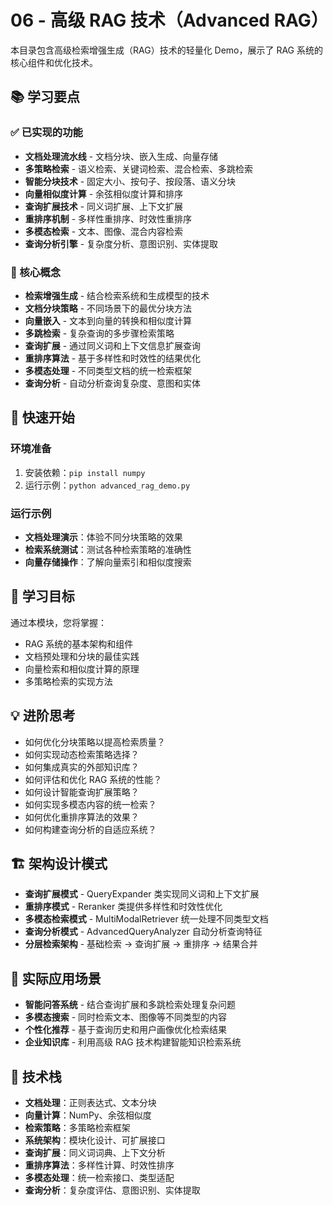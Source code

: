 # 06 - 高级 RAG 技术（Advanced RAG）

本目录包含高级检索增强生成（RAG）技术的轻量化 Demo，展示了 RAG 系统的核心组件和优化技术。

## 📚 学习要点

### ✅ 已实现的功能
- **文档处理流水线** - 文档分块、嵌入生成、向量存储
- **多策略检索** - 语义检索、关键词检索、混合检索、多跳检索
- **智能分块技术** - 固定大小、按句子、按段落、语义分块
- **向量相似度计算** - 余弦相似度计算和排序
- **查询扩展技术** - 同义词扩展、上下文扩展
- **重排序机制** - 多样性重排序、时效性重排序
- **多模态检索** - 文本、图像、混合内容检索
- **查询分析引擎** - 复杂度分析、意图识别、实体提取

### 🔄 核心概念
- **检索增强生成** - 结合检索系统和生成模型的技术
- **文档分块策略** - 不同场景下的最优分块方法
- **向量嵌入** - 文本到向量的转换和相似度计算
- **多跳检索** - 复杂查询的多步骤检索策略
- **查询扩展** - 通过同义词和上下文信息扩展查询
- **重排序算法** - 基于多样性和时效性的结果优化
- **多模态处理** - 不同类型文档的统一检索框架
- **查询分析** - 自动分析查询复杂度、意图和实体

## 🚀 快速开始

### 环境准备
1. 安装依赖：`pip install numpy`
2. 运行示例：`python advanced_rag_demo.py`

### 运行示例
- **文档处理演示**：体验不同分块策略的效果
- **检索系统测试**：测试各种检索策略的准确性
- **向量存储操作**：了解向量索引和相似度搜索

## 📝 学习目标
通过本模块，您将掌握：
- RAG 系统的基本架构和组件
- 文档预处理和分块的最佳实践
- 向量检索和相似度计算的原理
- 多策略检索的实现方法

## 💡 进阶思考
- 如何优化分块策略以提高检索质量？
- 如何实现动态检索策略选择？
- 如何集成真实的外部知识库？
- 如何评估和优化 RAG 系统的性能？
- 如何设计智能查询扩展策略？
- 如何实现多模态内容的统一检索？
- 如何优化重排序算法的效果？
- 如何构建查询分析的自适应系统？

## 🏗️ 架构设计模式
- **查询扩展模式** - QueryExpander 类实现同义词和上下文扩展
- **重排序模式** - Reranker 类提供多样性和时效性优化
- **多模态检索模式** - MultiModalRetriever 统一处理不同类型文档
- **查询分析模式** - AdvancedQueryAnalyzer 自动分析查询特征
- **分层检索架构** - 基础检索 → 查询扩展 → 重排序 → 结果合并

## 🌟 实际应用场景
- **智能问答系统** - 结合查询扩展和多跳检索处理复杂问题
- **多模态搜索** - 同时检索文本、图像等不同类型的内容
- **个性化推荐** - 基于查询历史和用户画像优化检索结果
- **企业知识库** - 利用高级 RAG 技术构建智能知识检索系统

## 🔧 技术栈
- **文档处理**：正则表达式、文本分块
- **向量计算**：NumPy、余弦相似度
- **检索策略**：多策略检索框架
- **系统架构**：模块化设计、可扩展接口
- **查询扩展**：同义词词典、上下文分析
- **重排序算法**：多样性计算、时效性排序
- **多模态处理**：统一检索接口、类型适配
- **查询分析**：复杂度评估、意图识别、实体提取
